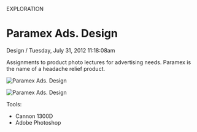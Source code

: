 <p class="type">EXPLORATION</p>

# Paramex Ads. Design

<p class="meta">Design  /  Tuesday, July 31, 2012 11:18:08am</p>

Assignments to product photo lectures for advertising needs. Paramex is the name of a headache relief product.

![Paramex Ads. Design](https://farooq-agent.web.app/assets/images/works/details/29-paramex-ads-design/i62.png)

![Paramex Ads. Design](https://farooq-agent.web.app/assets/images/works/details/29-paramex-ads-design/i61.png)

Tools:
- Cannon 1300D
- Adobe Photoshop
